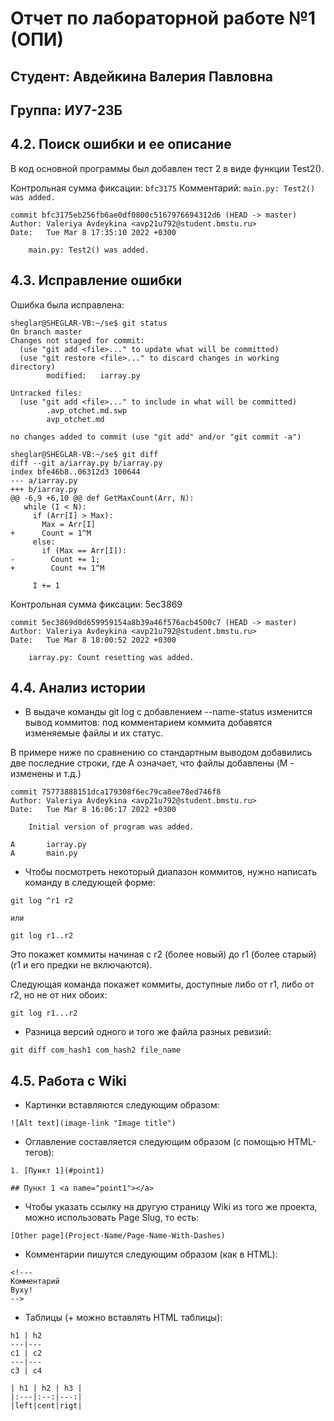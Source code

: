# Отчет по лабораторной работе №1 (ОПИ)

## Студент: Авдейкина Валерия Павловна
## Группа: ИУ7-23Б

## 4.2. Поиск ошибки и ее описание

В код основной программы был добавлен тест 2 в виде функции Test2().

Контрольная сумма фиксации: ```bfc3175```
Комментарий: ```main.py: Test2() was added.```

```
commit bfc3175eb256fb6ae0df0800c5167976694312d6 (HEAD -> master)
Author: Valeriya Avdeykina <avp21u792@student.bmstu.ru>
Date:   Tue Mar 8 17:35:10 2022 +0300

    main.py: Test2() was added.
```

## 4.3. Исправление ошибки

Ошибка была исправлена:

```
sheglar@SHEGLAR-VB:~/se$ git status
On branch master
Changes not staged for commit:
  (use "git add <file>..." to update what will be committed)
  (use "git restore <file>..." to discard changes in working directory)
        modified:   iarray.py

Untracked files:
  (use "git add <file>..." to include in what will be committed)
        .avp_otchet.md.swp
        avp_otchet.md

no changes added to commit (use "git add" and/or "git commit -a")
```
```
sheglar@SHEGLAR-VB:~/se$ git diff
diff --git a/iarray.py b/iarray.py
index bfe46b8..06312d3 100644
--- a/iarray.py
+++ b/iarray.py
@@ -6,9 +6,10 @@ def GetMaxCount(Arr, N):
   while (I < N):
     if (Arr[I] > Max):
       Max = Arr[I]
+      Count = 1^M
     else:
       if (Max == Arr[I]):
-        Count += 1;
+        Count += 1^M
     
     I += 1
```

Контрольная сумма фиксации: 5ec3869
```
commit 5ec3869d0d659959154a8b39a46f576acb4500c7 (HEAD -> master)
Author: Valeriya Avdeykina <avp21u792@student.bmstu.ru>
Date:   Tue Mar 8 18:00:52 2022 +0300

    iarray.py: Count resetting was added.
```

## 4.4. Анализ истории

- В выдаче команды git log с добавлением --name-status изменится вывод коммитов: под комментарием коммита добавятся изменяемые файлы и их статус.

В примере ниже по сравнению со стандартным выводом добавились две последние строки, где A означает, что файлы добавлены (M - изменены и т.д.)
```
commit 75773888151dca179308f6ec79ca8ee78ed746f8
Author: Valeriya Avdeykina <avp21u792@student.bmstu.ru>
Date:   Tue Mar 8 16:06:17 2022 +0300

    Initial version of program was added.

A       iarray.py
A       main.py
```
- Чтобы посмотреть некоторый диапазон коммитов, нужно написать команду в следующей форме:
```
git log ^r1 r2

или

git log r1..r2
```
Это покажет коммиты начиная с r2 (более новый) до r1 (более старый) (r1 и его предки не включаются).

Следующая команда покажет коммиты, доступные либо от r1, либо от r2, но не от них обоих:
```
git log r1...r2
```

- Разница версий одного и того же файла разных ревизий:
```
git diff com_hash1 com_hash2 file_name
```

## 4.5. Работа с Wiki

- Картинки вставляются следующим образом:
```
![Alt text](image-link "Image title")
```
- Оглавление составляется следующим образом (с помощью HTML-тегов):
```
1. [Пункт 1](#point1)

## Пункт 1 <a name="point1"></a>
```
- Чтобы указать ссылку на другую страницу Wiki из того же проекта, можно использовать Page Slug, то есть:
```
[Other page](Project-Name/Page-Name-With-Dashes)
```
- Комментарии пишутся следующим образом (как в HTML):
```
<!---
Комментарий
Вуху!
-->
```
- Таблицы (+ можно вставлять HTML таблицы):
```
h1 | h2
---|---
c1 | c2
---|---
c3 | c4

| h1 | h2 | h3 |
|:---|:--:|---:|
|left|cent|rigt|
```
